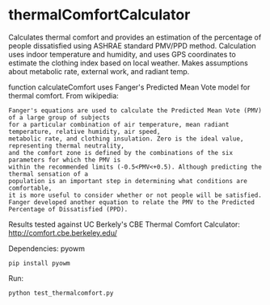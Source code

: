 # thermalComfortCalculator

Calculates thermal comfort and provides an estimation of the percentage of people dissatisfied using ASHRAE standard PMV/PPD method. Calculation uses indoor temperature and humidity, and uses GPS coordinates to estimate the clothing index based on local weather. Makes assumptions about metabolic rate, external work, and radiant temp. 

function calculateComfort uses Fanger's Predicted Mean Vote model for thermal comfort. 
From wikipedia:
```
Fanger's equations are used to calculate the Predicted Mean Vote (PMV) of a large group of subjects 
for a particular combination of air temperature, mean radiant temperature, relative humidity, air speed, 
metabolic rate, and clothing insulation. Zero is the ideal value, representing thermal neutrality, 
and the comfort zone is defined by the combinations of the six parameters for which the PMV is 
within the recommended limits (-0.5<PMV<+0.5). Although predicting the thermal sensation of a 
population is an important step in determining what conditions are comfortable, 
it is more useful to consider whether or not people will be satisfied. 
Fanger developed another equation to relate the PMV to the Predicted Percentage of Dissatisfied (PPD).
```

Results tested against UC Berkely's CBE Thermal Comfort Calculator: http://comfort.cbe.berkeley.edu/


Dependencies: pyowm 

`
pip install pyowm
`


Run: 

`
python test_thermalcomfort.py
`
